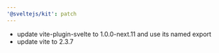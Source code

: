 ```yaml
---
'@sveltejs/kit': patch
---
```


* update vite-plugin-svelte to 1.0.0-next.11 and use its named export
* update vite to 2.3.7
